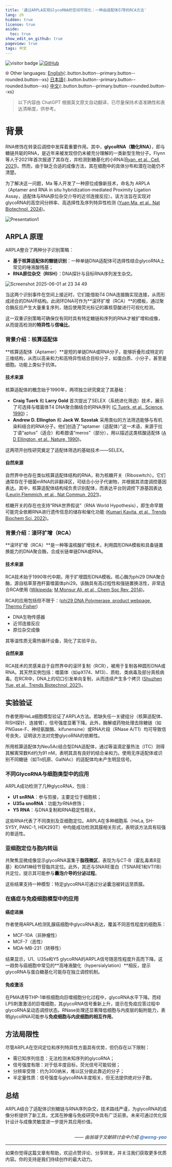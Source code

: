 ```yaml
---
title: '通过ARPLA实现GlycoRNA的空间可视化：一种由适配体引导的RCA方法'
lang: zh
hidden: true
license: true
aside:
  toc: true
show_edit_on_github: true
pageview: true
tags: 中文
---
```


<img src="https://visitor-badge.laobi.icu/badge?page_id=https://labonom.github.io/journalclub/2025/06/01/journal-club-glycorna-imaging.zh.html" alt="visitor badge"/> [![GitHub](https://img.shields.io/badge/GitHub-Profile-black?logo=github)](https://github.com/LabOnoM)

🌐 Other languages: [English](https://labonom.github.io/journalclub/2025/06/01/journal-club-glycorna-imaging.en.html){:.button.button--primary.button--rounded.button--xs} [日本語](https://labonom.github.io/2025/06/01/journal-club-glycorna-imaging.jp.html){:.button.button--primary.button--rounded.button--xs} [中文](https://labonom.github.io/2025/06/01/journal-club-glycorna-imaging.zh.html){:.button.button--primary.button--rounded.button--xs}

> 以下内容由 ChatGPT 根据英文原文自动翻译，已尽量保持术语准确性和表达清晰度，供参考。

# 背景

RNA修饰在转录后调控中发挥着重要作用。其中，**glycoRNA（糖化RNA）**，即与糖链共轭的RNA，是近年来被发现但仍未被充分理解的一类新型生物分子。Flynn 等人于2021年首次报道了其存在，并检测到糖基化的小RNA([Ryan, et al., Cell, 2021](https://pubmed.ncbi.nlm.nih.gov/34004145/))。然而，由于缺乏合适的成像方法，其在细胞中的具体分布和潜在功能仍不清楚。

为了解决这一问题，Ma 等人开发了一种原位成像新技术，命名为 ARPLA（Aptamer and RNA in situ hybridization-mediated Proximity Ligation Assay，适配体与RNA原位杂交介导的近邻连接反应）。该方法旨在实现对glycoRNA的高空间分辨率、高选择性及序列特异性检测 ([Yuan Ma, et al., Nat Biotechnol, 2024](https://pubmed.ncbi.nlm.nih.gov/37217750/))。

![Presentation1](https://github.com/user-attachments/assets/7935a319-751e-4d3d-b58d-95019ac5c971)

<!--more-->

## ARPLA 原理

ARPLA整合了两种分子识别策略：
 - **基于核算适配体的糖链识别**：一种单链DNA适配体可选择性结合glycoRNA上常见的唾液酸残基；
 - **RNA原位杂交（RISH）**：DNA探针与目标RNA序列发生杂交。

 ![Screenshot 2025-06-01 at 23 34 49](https://github.com/user-attachments/assets/83ad3ab8-35e0-458e-aaef-8b1a750c0cc8)


当这两个识别事件在空间上接近时，它们能借助T4 DNA连接酶实现连接，从而形成闭合的DNA环结构。此闭环DNA可作为**滚环扩增（RCA）**的模板，通过聚合酶反应产生大量重复序列，随后使用荧光标记的寡核苷酸进行可视化检测。

这一双重识别策略可确保仅有同时具有特定糖链和序列的RNA才被扩增和成像，从而提高检测的**特异性**与**信噪比**。

### 背景介绍：核算适配体

**核算适配体（Aptamer）**是短的单链DNA或RNA分子，能够折叠形成特定的三维结构，从而以高亲和力和高特异性结合目标分子，如蛋白质、小分子，甚至是细胞。功能上类似于抗体。

#### 技术来源

核算适配体的概念始于1990年，两项独立研究奠定了其基础：
- **Craig Tuerk** 和 **Larry Gold** 首次提出了SELEX（系统进化筛选）技术，展示了可选择与噬菌体T4 DNA聚合酶结合的RNA序列 ([C Tuerk, et al., Science, 1990](https://pubmed.ncbi.nlm.nih.gov/2200121/))；
 - **Andrew D. Ellington** 和 **Jack W. Szostak** 采用类似的方法筛选能够与有机染料结合的RNA分子。他们创造了“aptamer（适配体）”这一术语，来源于拉丁语“aptus”（适合）和希腊语“meros”（部分），用以描述这类核酸适配体 ([A D Ellington, et al., Nature, 1990](https://pubmed.ncbi.nlm.nih.gov/1697402/))。

这两项开创性研究奠定了适配体筛选的基础技术——SELEX。

#### 自然来源

自然界中也存在类似核算适配体结构的RNA，称为核糖开关（Riboswitch）。它们通常存在于细菌mRNA的非翻译区，可结合小分子代谢物，并根据其浓度调控基因表达。其中，核算适配体结构域负责识别配体，而表达平台则调控下游基因表达 ([Leurin Flemmich, et al., Nat Commun, 2021](https://pubmed.ncbi.nlm.nih.gov/34162884/))。

核糖开关的存在也支持“RNA世界假说”（RNA World Hypothesis），即生命早期可能完全依赖RNA进行遗传信息的储存和催化功能 ([Kumari Kavita, et al., Trends Biochem Sci, 2022](https://pubmed.ncbi.nlm.nih.gov/36150954/))。

### 背景介绍：滚环扩增（RCA）

**滚环扩增（RCA）**是一种等温核酸扩增技术，利用圆形DNA模板和具备链置换能力的DNA聚合酶，合成长链单链DNA或RNA。

#### 技术来源

RCA技术始于1990年代中期，用于扩增圆形DNA模板。核心酶为phi29 DNA聚合酶，源自枯草芽孢杆菌噬菌体phi29。该酶具有高过程性和强链置换活性，非常适合RCA使用 ([Wikipeida](https://en.wikipedia.org/wiki/Rolling_circle_replication); [M Monsur Ali, et al., Chem Soc Rev, 2014](https://pubmed.ncbi.nlm.nih.gov/24643375/))。

RCA的应用包括但不限于：([phi29 DNA Polymerase, product webpage, Thermo Fisher](https://www.thermofisher.com/order/catalog/product/jp/en/EP0091))
 - DNA生物传感器
 - 近邻连接反应
 - 原位杂交成像

其等温性质无需热循环设备，简化了实验平台。

#### 自然来源

RCA技术的灵感来自于自然界中的滚环复制（RCR），被用于复制各种圆形DNA或RNA。其天然实例包括：噬菌体（如φX174、M13）、质粒、类病毒及部分真核病毒。在RCR中，DNA上的切口引发单向复制，从而连续产生多个拷贝 ([Shuzhen Yue, et al., Trends Biotechnol, 2021](https://pubmed.ncbi.nlm.nih.gov/33715868/))。

## 实验验证

作者使用HeLa细胞模型验证了ARPLA方法。若缺失任一关键组分（核算适配体、RISH探针、连接臂），信号强度显著下降。此外，酶解或药物处理去除糖链（如PNGase-F、神经氨酸酶、kifunensine）或RNA片段（RNase A/T1）均可导致信号丧失，证明该方法对完整glycoRNA的依赖性。

所用核算适配体为Neu5Ac结合型DNA适配体，通过等温滴定量热法（ITC）测得其解离常数Kd约为91 nM，表明其具有良好的结合亲和力。使用无序适配体或识别不同糖链（如Tn抗原、GalNAc）的适配体均未产生明显信号。

### 不同GlycoRNA与细胞类型中的应用

ARPLA成功检测了几种glycoRNA，包括：
 - **U1 snRNA**：参与剪接，主要定位于细胞核；
 - **U35a snoRNA**：功能为rRNA修饰；
 - **Y5 RNA**：与DNA复制和RNA稳定性相关。

这些RNA代表了不同类别及亚细胞定位。ARPLA在多种细胞系（HeLa, SH-SY5Y, PANC-1, HEK293T）中均能成功检测其膜相关形式，表明该方法具有较强的普适性。

### 亚细胞定位与胞内转运

共聚焦显微成像显示glycoRNA富集于**脂筏微区**，表现为与CT-B（霍乱毒素B亚基）和GM1神经节苷脂共定位。此外，其还与SNARE蛋白（TSNARE1和VTI1B）共定位，提示其可能参与**囊泡介导的分泌过程**。

这些结果支持一种模型：特定glycoRNA可通过分泌囊泡被转运至质膜。

### 在癌症与免疫细胞模型中的应用

#### 癌症进展

作者使用ARPLA检测乳腺癌细胞中glycoRNA表达，覆盖不同恶性程度的细胞系：
 - MCF-10A（非肿瘤性）
 - MCF-7（恶性）
 - MDA-MB-231（转移性）

结果显示，U1、U35a和Y5 glycoRNA的ARPLA信号随恶性程度升高而下降。这一趋势与癌细胞中常见的**高唾液酸化（hypersialylation）**相反，提示glycoRNA与蛋白糖基化可能存在独立调控机制。

#### 免疫激活

在PMA诱导THP-1单核细胞向巨噬细胞分化过程中，glycoRNA水平下降。而经LPS刺激激活的巨噬细胞，其glycoRNA信号重新上升，提示在免疫应答过程中glycoRNA呈动态调控状态。RNase处理还显著降低细胞与内皮层的黏附能力，表明glycoRNA可能参与**免疫细胞与内皮细胞的相互作用**。

## 方法局限性

尽管ARPLA在空间定位和序列特异性方面具有优势，但仍存在以下限制：
 - 需已知序列信息：无法检测未知序列的glycoRNA；
 - 信号强度有限：对于低丰度目标，荧光信号可能较弱；
 - 分辨率受限：约为300纳米，难以区分彼此靠近的分子；
 - 半定量性质：信号强度与glycoRNA丰度相关，但无法提供绝对分子数。

## 总结

ARPLA结合了适配体识别糖链与RNA序列杂交，技术路线严谨，为glycoRNA的成像分析提供了新工具，尤其在肿瘤与免疫研究中具有广泛前景。未来可通过优化探针设计与成像灵敏度进一步提升其应用价值。

<div style="text-align: right; font-style: italic; margin-top: 2em;">
     —— 由翁瑶于文献研讨会中介绍 <a href="https://github.com/weng-yao" target="_blank" style="color: #4078c0; text-decoration: none; font-weight: bold;">@weng-yao</a>
</div>

---

如果你觉得这篇文章有帮助，欢迎点赞评论、分享转发，并关注我们获取更多优质内容。你的支持是我们持续创作的最大动力。



 